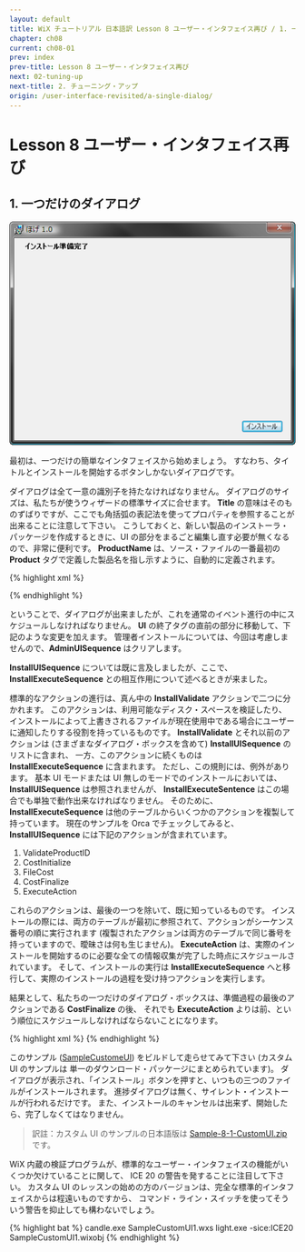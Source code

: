 ```yaml
---
layout: default
title: WiX チュートリアル 日本語訳 Lesson 8 ユーザー・インタフェイス再び / 1. 一つだけのダイアログ
chapter: ch08
current: ch08-01
prev: index
prev-title: Lesson 8 ユーザー・インタフェイス再び
next: 02-tuning-up
next-title: 2. チューニング・アップ
origin: /user-interface-revisited/a-single-dialog/
---
```

# Lesson 8 ユーザー・インタフェイス再び

## 1. 一つだけのダイアログ

![SampleCustomUI1 InstallDlg](/images/customstart.png)

最初は、一つだけの簡単なインタフェイスから始めましょう。
すなわち、タイトルとインストールを開始するボタンしかないダイアログです。

ダイアログは全て一意の識別子を持たなければなりません。
ダイアログのサイズは、私たちが使うウィザードの標準サイズに合せます。
**Title** の意味はそのものずばりですが、ここでも角括弧の表記法を使ってプロパティを参照することが出来ることに注意して下さい。
こうしておくと、新しい製品のインストーラ・パッケージを作成するときに、UI の部分をまるごと編集し直す必要が無くなるので、非常に便利です。
**ProductName** は、ソース・ファイルの一番最初の **Product** タグで定義した製品名を指し示すように、自動的に定義されます。

{% highlight xml %}
<Dialog Id="InstallDlg" Width="370" Height="270"
    Title="[ProductName] [Setup]" NoMinimize="yes">
{% endhighlight %}

ダイアログに追加する全てのものはコントロールになります。
**Type** 属性がコントロールの種類を示します
(コントロールの種類は、*Billboard*, *Bitmap*, *CheckBox*, *ComboBox*, *DirectoryCombo*, *DirectoryList*, *Edit*, *GroupBox*, 
*Icon*, *Line*, *ListBox*, *ListView*, *MaskedEdit*, *PathEdit*, *ProgressBar*, *PushButton*, *RadioButtonGroup*, *ScrollableText*, 
*SelectionTree*, *Text*, *VolumeCostList* または *VolumeSelectCombo* です)。
単純なテキスト (通常の Windows 用語では、スタティック・テキストと呼ばれるもの。
何もせず、クリックしても反応せず、ただそこにあるだけのテキスト)
として、*Text* のタイプを使用します。
そして、位置とサイズを指定します。

タイトル・テキストの要素は、一般的な場合のために、**Transparent** と指定されています。
これらのテキストは上部のバナー・ビットマップの上に重ねられます。
今のところは白い背景に黒で文字が描画されていますので、文字の背景を透明にしても何も違いは生じませんが、
タイトル・テキストの下にまで延びるフルサイズのバナー画像と色の付いたテキストを提供すれば、素敵な視覚効果を生むことが出来るでしょう。
**NoPrefix** は、アンパサンド (`&`) が文字通りに表示されるのか、それとも、Windows の GUI の通例に従って、
ショートカットを指定するものとして使われるのか、ということを制御しているだけです。

{% highlight xml %}
  <Control Id="Title" Type="Text"
      X="15" Y="6" Width="200" Height="15"
      Transparent="yes" NoPrefix="yes">
    <Text>{\DlgTitleFont}インストール準備完了</Text>
  </Control>
{% endhighlight %}

コントロールのテキストを指定するためには二つの方法があります。
コントロールの中で **Text** という子のタグを使うか、または **Text** 属性を使うかです。
    
{% highlight xml %}
  <Control Id="Title" Type="Text"
      X="15" Y="6" Width="200" Height="15"
      Transparent="yes" NoPrefix="yes"
      Text="{\DlgTitleFont}インストール準備完了"/>
{% endhighlight %}

**TextStyle** タグを使ってフォントのスタイルを参照することが出来ます。
また、インストーラはデフォルトのフォントを決めるために **DefaultUIFont** という標準のプロパティを必要としますので、
このプロパティをソースに含めてフォントを関連付けなければなりません。

{% highlight xml %}
  <Property Id="DefaultUIFont">DlgFont8</Property>
  <TextStyle Id="DlgFont8" FaceName="Tahoma" Size="8" />
  <TextStyle Id="DlgTitleFont" FaceName="Tahoma" Size="8" Bold="yes" />
{% endhighlight %}

唯一のアクティブなコントロールはプッシュ・ボタン (タイプは **PushButton**) になります。
ここでも、位置とサイズを指定します。
一つだけのボタンなので、デフォルトのボタンにもします (エンター・キーの押下に反応します)。
ユーザーが操作した時に何かをするアクティブなユーザー・インタフェイス要素は、
操作された時に何をするかを定義する **Publish** タグを内部に入れ子にして持っていなければなりません。
選択できる標準的なイベントは数多くあって、長いリストになります
(EndDialog はその中の一つです)。
ということで、アクションは **Return** という値を持った **EndDialog** にします。
これは、ダイアログを通常の方法で終了し、何もエラーを発生させない、という意味です。

{% highlight xml %}
  <Control Id="Install" Type="PushButton"
      X="304" Y="243" Width="56" Height="17"
      Default="yes" Text="インストール">
    <Publish Event="EndDialog" Value="Return" />
  </Control>
</Dialog>
{% endhighlight %}

ということで、ダイアログが出来ましたが、これを通常のイベント進行の中にスケジュールしなければなりません。
**UI** の終了タグの直前の部分に移動して、下記のような変更を加えます。
管理者インストールについては、今回は考慮しませんので、**AdminUISequence** はクリアします。

**InstallUISequence** については既に言及しましたが、ここで、**InstallExecuteSequence** との相互作用について述べるときが来ました。

標準的なアクションの進行は、真ん中の **InstallValidate** アクションで二つに分かれます。
このアクションは、利用可能なディスク・スペースを検証したり、
インストールによって上書きされるファイルが現在使用中である場合にユーザーに通知したりする役割を持っているものです。
**InstallValidate** とそれ以前のアクションは (さまざまなダイアログ・ボックスを含めて) **InstallUISequence** のリストに含まれ、
一方、このアクションに続くものは **InstallExecuteSequence** に含まれます。
ただし、この規則には、例外があります。
基本 UI モードまたは UI 無しのモードでのインストールにおいては、**InstallUISequence** は参照されませんが、
**InstallExecuteSentence** はこの場合でも単独で動作出来なければなりません。
そのために、**InstallExecuteSequence** は他のテーブルからいくつかのアクションを複製して持っています。
現在のサンプルを Orca でチェックしてみると、**InstallUISequence** には下記のアクションが含まれています。

1. ValidateProductID
2. CostInitialize
3. FileCost
4. CostFinalize
5. ExecuteAction

これらのアクションは、最後の一つを除いて、既に知っているものです。
インストールの際には、両方のテーブルが最初に参照されて、アクションがシーケンス番号の順に実行されます
(複製されたアクションは両方のテーブルで同じ番号を持っていますので、曖昧さは何も生じません)。
**ExecuteAction** は、実際のインストールを開始するのに必要な全ての情報収集が完了した時点にスケジュールされています。
そして、インストールの実行は **InstallExecuteSequence** へと移行して、実際のインストールの過程を受け持つアクションを実行します。

結果として、私たちの一つだけのダイアログ・ボックスは、準備過程の最後のアクションである **CostFinalize** の後、
それでも **ExecuteAction** よりは前、という順位にスケジュールしなければならないことになります。

{% highlight xml %}
    <InstallUISequence>
      <Show Dialog="InstallDlg" After="CostFinalize" />
    </InstallUISequence>
  </UI>
{% endhighlight %}

このサンプル ([SampleCustomeUI](https://www.firegiant.com/system/files/samples/SampleCustomUI.zip)) をビルドして走らせてみて下さい
(カスタム UI のサンプルは 単一のダウンロード・パッケージにまとめられています)。
ダイアログが表示され、「インストール」ボタンを押すと、いつもの三つのファイルがインストールされます。
進捗ダイアログは無く、サイレント・インストールが行われるだけです。
また、インストールのキャンセルは出来ず、開始したら、完了しなくてはなりません。

> 訳註：カスタム UI のサンプルの日本語版は [Sample-8-1-CustomUI.zip](/samples/Sample-8-1-CustomUI.zip) です。

WiX 内蔵の検証プログラムが、標準的なユーザー・インタフェイスの機能がいくつか欠けていることに関して、
ICE 20 の警告を発することに注目して下さい。
カスタム UI のレッスンの始めの方のバージョンは、完全な標準的インタフェイスからは程遠いものですから、
コマンド・ライン・スイッチを使ってそういう警告を抑止しても構わないでしょう。

{% highlight bat %}
candle.exe SampleCustomUI1.wxs
light.exe -sice:ICE20 SampleCustomUI1.wixobj
{% endhighlight %}
